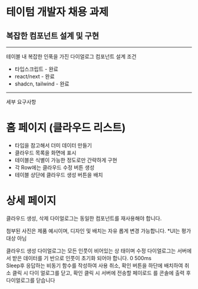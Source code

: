 # 테이텀 개발자 채용 과제
## 복잡한 컴포넌트 설계 및 구현

---

테이블 내 복잡한 인푹을 가진 다이얼로그 컴포넌트 설계
조건
- 타입스크립트 - 완료
- react/next -  완료
- shadcn, tailwind - 완료

---


세부 요구사항

# 홈 페이지 (클라우드 리스트)
- 타입을 참고해서 더미 데이터 만들기 
- 클라우드 목록을 화면에 표시 
- 테이블은 식별이 가능한 정도로만 간략하게 구현 
- 각 Row에는 클라우드 수정 버튼 생성
- 테이블 상단에 클라우드 생성 버튼을 배치


# 상세 페이지 

클라우드 생성, 
삭제 다이얼로그는 동일한 컴포넌트를
재사용해야 합니다.


첨부된 사진은 제품 예시이며, 디자인 및 배치는 자유
롭게 변경 가능합니다.
*UI는 평가 대상 아님


클라우드 생성 다이얼로그는 모든 인풋이 비어있는 상
태이며 수정 다이얼로그는 서버에서 받은 데이터를 기
반으로 인풋이 초기화 되어야 합니다. 0  500ms  
Sleep후 응답하는 비동기 함수를 작성하여 사용
취소, 확인 버튼을 하단에 배치하여 취소 클릭 시 다이
얼로그를 닫고, 확인 클릭 시 서버에 전송할 페이로드
를 콘솔에 출력 후 다이얼로그를 닫습니다
